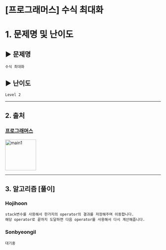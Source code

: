 # [프로그래머스] 수식 최대화

# 1. 문제명 및 난이도

## ▶ 문제명

    수식 최대화

## ▶ 난이도

    Level 2

---

## 2. 출처

### [프로그래머스](https://programmers.co.kr/learn/courses/30/lessons/67257)

<img src="https://programmers.co.kr/assets/icons/apple-icon-6eafc2c4c58a21aef692d6e44ce99d41f999c71789f277317532d0a9c6db8976.png" width="100px" height="100px" title="px(픽셀) 크기 설정" alt="main1"></img><br/>

---

## 3. 알고리즘 [풀이]

### Hojihoon

    stack변수를 사용해서 한가지의 operator의 결과를 저장해주며 이동합니다.
    해당 operator로 끝까지 도달하면 다음 operator를 사용해서 다시 계산해줍니다.

### Sonbyeongil

    대기중
